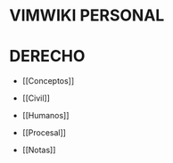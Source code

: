 # VIMWIKI  PERSONAL



#  DERECHO


* [[Conceptos]]

* [[Civil]]
* [[Humanos]]
* [[Procesal]]


* [[Notas]]
